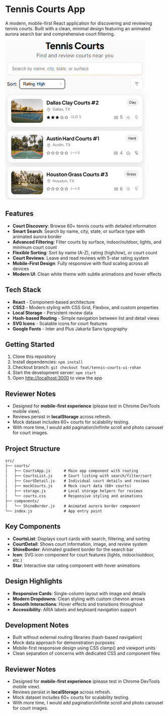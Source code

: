 # Tennis Courts App

A modern, mobile-first React application for discovering and reviewing tennis courts. Built with a clean, minimal design featuring an animated aurora search bar and comprehensive court filtering.

![App Screenshot](assets/sample1.png)


## Features

- **Court Discovery**: Browse 60+ tennis courts with detailed information
- **Smart Search**: Search by name, city, state, or surface type with animated aurora border
- **Advanced Filtering**: Filter courts by surface, indoor/outdoor, lights, and minimum court count
- **Flexible Sorting**: Sort by name (A-Z), rating (high/low), or court count
- **Court Reviews**: Leave and read reviews with 5-star rating system
- **Mobile-First Design**: Fully responsive with fluid scaling across all devices
- **Modern UI**: Clean white theme with subtle animations and hover effects

## Tech Stack

- **React** - Component-based architecture
- **CSS3** - Modern styling with CSS Grid, Flexbox, and custom properties
- **Local Storage** - Persistent review data
- **Hash-based Routing** - Simple navigation between list and detail views
- **SVG Icons** - Scalable icons for court features
- **Google Fonts** - Inter and Plus Jakarta Sans typography

## Getting Started

1. Clone this repository
2. Install dependencies: `npm install`
3. Checkout branch: `git checkout feat/tennis-courts-ui-rohan`
4. Start the development server: `npm start`
5. Open [http://localhost:3000](http://localhost:3000) to view the app

## Reviewer Notes
- Designed for **mobile-first experience** (please test in Chrome DevTools mobile view).  
- Reviews persist in **localStorage** across refresh.  
- Mock dataset includes 60+ courts for scalability testing.  
- With more time, I would add pagination/infinite scroll and photo carousel for court images.

## Project Structure

```
src/
├── courts/
│   ├── CourtsApp.js      # Main app component with routing
│   ├── CourtsList.js     # Court listing with search/filter/sort
│   ├── CourtDetail.js    # Individual court details and reviews
│   ├── mockCourts.js     # Mock court data (60+ courts)
│   ├── storage.js        # Local storage helpers for reviews
│   └── courts.css        # Responsive styling and animations
├── components/
│   └── ShineBorder.js    # Animated aurora border component
└── index.js              # App entry point
```

## Key Components

- **CourtsList**: Displays court cards with search, filtering, and sorting
- **CourtDetail**: Shows court information, image, and review system
- **ShineBorder**: Animated gradient border for the search bar
- **Icon**: SVG icon component for court features (lights, indoor/outdoor, etc.)
- **Star**: Interactive star rating component with hover animations

## Design Highlights

- **Responsive Cards**: Single-column layout with image and details
- **Modern Dropdowns**: Clean styling with custom chevron arrows
- **Smooth Interactions**: Hover effects and transitions throughout
- **Accessibility**: ARIA labels and keyboard navigation support

## Development Notes

- Built without external routing libraries (hash-based navigation)
- Mock data approach for demonstration purposes
- Mobile-first responsive design using CSS clamp() and viewport units
- Clean separation of concerns with dedicated CSS and component files

## Reviewer Notes
- Designed for **mobile-first experience** (please test in Chrome DevTools mobile view).  
- Reviews persist in **localStorage** across refresh.  
- Mock dataset includes 60+ courts for scalability testing.  
- With more time, I would add pagination/infinite scroll and photo carousel for court images.

